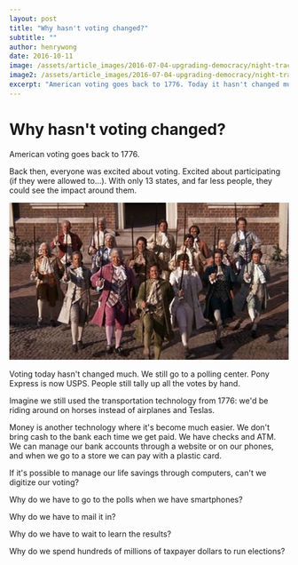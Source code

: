 ```yaml
---
layout: post
title: "Why hasn't voting changed?"
subtitle: ""
author: henrywong
date: 2016-10-11
image: /assets/article_images/2016-07-04-upgrading-democracy/night-track.JPG
image2: /assets/article_images/2016-07-04-upgrading-democracy/night-track-mobile.JPG
excerpt: "American voting goes back to 1776. Today it hasn't changed much. We still go to a polling center. Pony Express is now USPS. People still tally up all the votes by hand."
---
```


# Why hasn't voting changed?

American voting goes back to 1776.

Back then, everyone was excited about voting. Excited about participating (if they were allowed to...). With only 13 states, and far less people, they could see the impact around them.

![](/assets/article_images/2016-10-11-why-hasnt-voting-change/1776.jpeg)

Voting today hasn't changed much. We still go to a polling center. Pony Express is now USPS. People still tally up all the votes by hand.

Imagine we still used the transportation technology from 1776: we'd be riding around on horses instead of airplanes and Teslas.

Money is another technology where it's become much easier. We don't bring cash to the bank each time we get paid. We have checks and ATM. We can manage our bank accounts through a website or on our phones, and when we go to a store we can pay with a plastic card.

If it's possible to manage our life savings through computers, can't we digitize our voting?

Why do we have to go to the polls when we have smartphones?

Why do we have to mail it in?

Why do we have to wait to learn the results?

Why do we spend hundreds of millions of taxpayer dollars to run elections?
